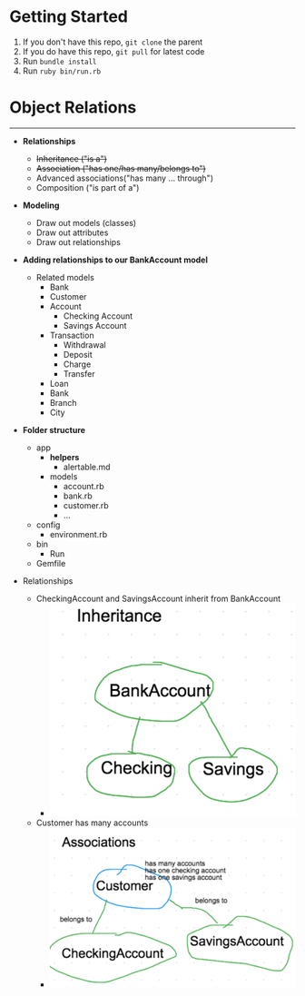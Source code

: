 # Getting Started

1. If you don't have this repo, `git clone` the parent
1. If you do have this repo, `git pull` for latest code
1. Run `bundle install`
1. Run `ruby bin/run.rb`
# Object Relations

---
* **Relationships**
  * ~~Inheritance ("is a")~~
  * ~~Association ("has one/has many/belongs to")~~
  * Advanced associations("has many ... through")
  * Composition ("is part of a")
* **Modeling**
  * Draw out models (classes)
  * Draw out attributes
  * Draw out relationships
* **Adding relationships to our BankAccount model**
  * Related models
    * Bank
    * Customer
    * Account
      * Checking Account
      * Savings Account
    * Transaction
      * Withdrawal
      * Deposit
      * Charge
      * Transfer
    * Loan
    * Bank
    * Branch
    * City
* **Folder structure**
  * app
    * **helpers**
      * alertable.md
    * models
      * account.rb
      * bank.rb
      * customer.rb
      * ...
  * config
    * environment.rb
  * bin
    * Run
  * Gemfile

* Relationships
  * CheckingAccount and SavingsAccount inherit from BankAccount
    * ![inheritance.png](inheritance.png)
  * Customer has many accounts
    * ![association.png](association.png)
